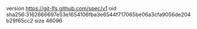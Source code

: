 version https://git-lfs.github.com/spec/v1
oid sha256:3162666697e53e1654106fba3e6544f717065be06a3cfa9056de204b29f65cc2
size 46096
